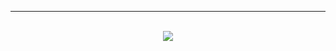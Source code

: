 <hr>
<br/> 

<div align="center" dir="auto" width="30vw">
<a target="_blank" rel="noopener noreferrer nofollow" href="https://camo.githubusercontent.com/6bad2f2d3b9ace6ef9e4ea2245345ec3f3c8f598768125b05c2ae91947fc19b8/68747470733a2f2f6769746875622d70726f66696c652d74726f7068792e76657263656c2e6170702f3f757365726e616d653d7472696e6962267468656d653d6d6174726978266e6f2d62673d74727565266e6f2d6672616d653d7472756526726f773d3126636f6c756d6e3d34267469746c653d5265706f7369746f726965732c4973737565732c4f7267616e697a6174696f6e732c5374617273"><img src="https://camo.githubusercontent.com/6bad2f2d3b9ace6ef9e4ea2245345ec3f3c8f598768125b05c2ae91947fc19b8/68747470733a2f2f6769746875622d70726f66696c652d74726f7068792e76657263656c2e6170702f3f757365726e616d653d7472696e6962267468656d653d6d6174726978266e6f2d62673d74727565266e6f2d6672616d653d7472756526726f773d3126636f6c756d6e3d34267469746c653d5265706f7369746f726965732c4973737565732c4f7267616e697a6174696f6e732c5374617273" data-canonical-src="https://github-profile-trophy.vercel.app/?username=trinib&amp;theme=matrix&amp;no-bg=true&amp;no-frame=true&amp;row=1&amp;column=4&amp;title=Repositories,Issues,Organizations,Stars"></a></div>
